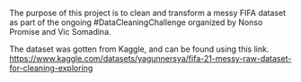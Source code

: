 The purpose of this project is to clean and transform a messy FIFA dataset as part of the ongoing #DataCleaningChallenge organized by Nonso Promise and Vic Somadina.

The dataset was gotten from Kaggle, and can be found using this link. https://www.kaggle.com/datasets/yagunnersya/fifa-21-messy-raw-dataset-for-cleaning-exploring

